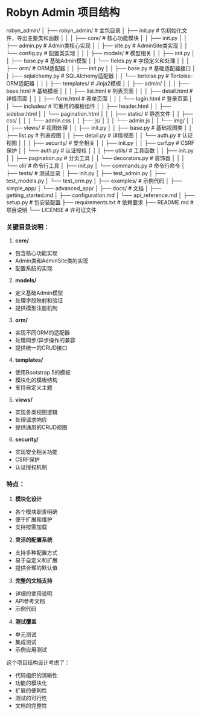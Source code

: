 # Robyn Admin 项目结构 
robyn_admin/
│
├── robyn_admin/ # 主包目录
│ ├── init.py # 包初始化文件，导出主要类和函数
│ │
│ ├── core/ # 核心功能模块
│ │ ├── init.py
│ │ ├── admin.py # Admin类核心实现
│ │ ├── site.py # AdminSite类实现
│ │ └── config.py # 配置类实现
│ │
│ ├── models/ # 模型相关
│ │ ├── init.py
│ │ ├── base.py # 基础Admin模型
│ │ └── fields.py # 字段定义和处理
│ │
│ ├── orm/ # ORM适配器
│ │ ├── init.py
│ │ ├── base.py # 基础适配器接口
│ │ ├── sqlalchemy.py # SQLAlchemy适配器
│ │ └── tortoise.py # Tortoise-ORM适配器
│ │
│ ├── templates/ # Jinja2模板
│ │ ├── admin/
│ │ │ ├── base.html # 基础模板
│ │ │ ├── list.html # 列表页面
│ │ │ ├── detail.html # 详情页面
│ │ │ ├── form.html # 表单页面
│ │ │ └── login.html # 登录页面
│ │ └── includes/ # 可重用的模板组件
│ │ ├── header.html
│ │ ├── sidebar.html
│ │ └── pagination.html
│ │
│ ├── static/ # 静态文件
│ │ ├── css/
│ │ │ └── admin.css
│ │ ├── js/
│ │ │ └── admin.js
│ │ └── img/
│ │
│ ├── views/ # 视图处理
│ │ ├── init.py
│ │ ├── base.py # 基础视图类
│ │ ├── list.py # 列表视图
│ │ ├── detail.py # 详情视图
│ │ └── auth.py # 认证视图
│ │
│ ├── security/ # 安全相关
│ │ ├── init.py
│ │ ├── csrf.py # CSRF保护
│ │ └── auth.py # 认证授权
│ │
│ ├── utils/ # 工具函数
│ │ ├── init.py
│ │ ├── pagination.py # 分页工具
│ │ └── decorators.py # 装饰器
│ │
│ └── cli/ # 命令行工具
│ ├── init.py
│ └── commands.py # 命令行命令
│
├── tests/ # 测试目录
│ ├── init.py
│ ├── test_admin.py
│ ├── test_models.py
│ └── test_orm.py
│
├── examples/ # 示例代码
│ ├── simple_app/
│ └── advanced_app/
│
├── docs/ # 文档
│ ├── getting_started.md
│ ├── configuration.md
│ └── api_reference.md
│
├── setup.py # 包安装配置
├── requirements.txt # 依赖要求
├── README.md # 项目说明
└── LICENSE # 许可证文件

### 关键目录说明：

1. **core/**
- 包含核心功能实现
- Admin类和AdminSite类的实现
- 配置系统的实现

2. **models/**
- 定义基础Admin模型
- 处理字段映射和验证
- 提供模型注册机制

3. **orm/**
- 实现不同ORM的适配器
- 处理同步/异步操作的兼容
- 提供统一的CRUD接口

4. **templates/**
- 使用Bootstrap 5的模板
- 模块化的模板结构
- 支持自定义主题

5. **views/**
- 实现各类视图逻辑
- 处理请求响应
- 提供通用的CRUD视图

6. **security/**
- 实现安全相关功能
- CSRF保护
- 认证授权机制

### 特点：

1. **模块化设计**
- 各个模块职责明确
- 便于扩展和维护
- 支持按需加载

2. **灵活的配置系统**
- 支持多种配置方式
- 易于自定义和扩展
- 提供合理的默认值

3. **完整的文档支持**
- 详细的使用说明
- API参考文档
- 示例代码

4. **测试覆盖**
- 单元测试
- 集成测试
- 示例应用测试

这个项目结构设计考虑了：
- 代码组织的清晰性
- 功能的模块化
- 扩展的便利性
- 测试的可行性
- 文档的完整性